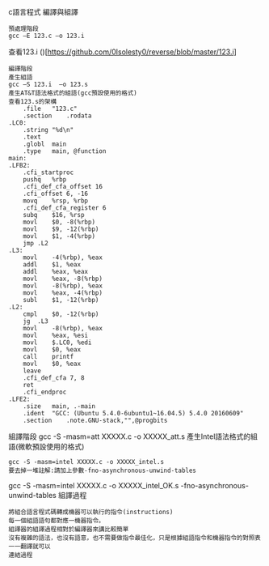 c語言程式
編譯與組譯
```
預處理階段
gcc –E 123.c –o 123.i
```
查看123.i
()[https://github.com/0Isolesty0/reverse/blob/master/123.i]
```
編譯階段
產生組語
gcc –S 123.i  –o 123.s
產生AT&T語法格式的組語(gcc預設使用的格式)
查看123.s的架構
	.file	"123.c"
	.section	.rodata
.LC0:
	.string	"%d\n"
	.text
	.globl	main
	.type	main, @function
main:
.LFB2:
	.cfi_startproc
	pushq	%rbp
	.cfi_def_cfa_offset 16
	.cfi_offset 6, -16
	movq	%rsp, %rbp
	.cfi_def_cfa_register 6
	subq	$16, %rsp
	movl	$0, -8(%rbp)
	movl	$9, -12(%rbp)
	movl	$1, -4(%rbp)
	jmp	.L2
.L3:
	movl	-4(%rbp), %eax
	addl	$1, %eax
	addl	%eax, %eax
	movl	%eax, -8(%rbp)
	movl	-8(%rbp), %eax
	movl	%eax, -4(%rbp)
	subl	$1, -12(%rbp)
.L2:
	cmpl	$0, -12(%rbp)
	jg	.L3
	movl	-8(%rbp), %eax
	movl	%eax, %esi
	movl	$.LC0, %edi
	movl	$0, %eax
	call	printf
	movl	$0, %eax
	leave
	.cfi_def_cfa 7, 8
	ret
	.cfi_endproc
.LFE2:
	.size	main, .-main
	.ident	"GCC: (Ubuntu 5.4.0-6ubuntu1~16.04.5) 5.4.0 20160609"
	.section	.note.GNU-stack,"",@progbits
```
組譯階段
gcc -S -masm=att XXXXX.c -o XXXXX_att.s
產生Intel語法格式的組語(微軟預設使用的格式)
```
gcc -S -masm=intel XXXXX.c -o XXXXX_intel.s
要去掉一堆註解:請加上參數-fno-asynchronous-unwind-tables
```
gcc -S -masm=intel XXXXX.c -o XXXXX_intel_OK.s -fno-asynchronous-unwind-tables
組譯過程
```
將組合語言程式碼轉成機器可以執行的指令(instructions)
每一個組語語句都對應一機器指令。
組譯器的組譯過程相對於編譯器來講比較簡單
沒有複雜的語法，也沒有語意，也不需要做指令最佳化，只是根據組語指令和機器指令的對照表一一翻譯就可以
連結過程
```
